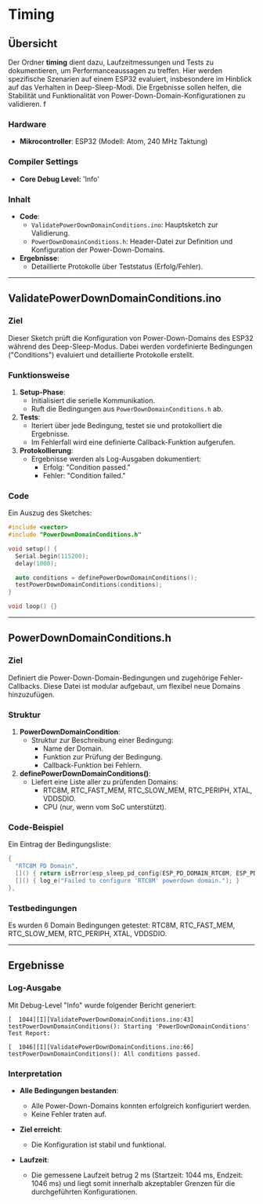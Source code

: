 # Timing

## Übersicht
Der Ordner **timing** dient dazu, Laufzeitmessungen und Tests zu dokumentieren, um Performanceaussagen zu treffen. Hier werden spezifische Szenarien auf einem ESP32 evaluiert, insbesondere im Hinblick auf das Verhalten in Deep-Sleep-Modi. Die Ergebnisse sollen helfen, die Stabilität und Funktionalität von Power-Down-Domain-Konfigurationen zu validieren.
f
### Hardware
- **Mikrocontroller**: ESP32 (Modell: Atom, 240 MHz Taktung)

### Compiler Settings
- **Core Debug Level:** 'Info'

### Inhalt
- **Code**:
  - `ValidatePowerDownDomainConditions.ino`: Hauptsketch zur Validierung.
  - `PowerDownDomainConditions.h`: Header-Datei zur Definition und Konfiguration der Power-Down-Domains.
- **Ergebnisse**:
  - Detaillierte Protokolle über Teststatus (Erfolg/Fehler).

---

## ValidatePowerDownDomainConditions.ino

### Ziel
Dieser Sketch prüft die Konfiguration von Power-Down-Domains des ESP32 während des Deep-Sleep-Modus. Dabei werden vordefinierte Bedingungen ("Conditions") evaluiert und detaillierte Protokolle erstellt.

### Funktionsweise
1. **Setup-Phase**:
   - Initialisiert die serielle Kommunikation.
   - Ruft die Bedingungen aus `PowerDownDomainConditions.h` ab.
2. **Tests**:
   - Iteriert über jede Bedingung, testet sie und protokolliert die Ergebnisse.
   - Im Fehlerfall wird eine definierte Callback-Funktion aufgerufen.
3. **Protokollierung**:
   - Ergebnisse werden als Log-Ausgaben dokumentiert:
     - Erfolg: "Condition passed."
     - Fehler: "Condition failed."

### Code
Ein Auszug des Sketches:
```cpp
#include <vector>
#include "PowerDownDomainConditions.h"

void setup() {
  Serial.begin(115200);
  delay(1000);

  auto conditions = definePowerDownDomainConditions();
  testPowerDownDomainConditions(conditions);
}

void loop() {}
```

---

## PowerDownDomainConditions.h

### Ziel
Definiert die Power-Down-Domain-Bedingungen und zugehörige Fehler-Callbacks. Diese Datei ist modular aufgebaut, um flexibel neue Domains hinzuzufügen.

### Struktur
1. **PowerDownDomainCondition**:
   - Struktur zur Beschreibung einer Bedingung:
     - Name der Domain.
     - Funktion zur Prüfung der Bedingung.
     - Callback-Funktion bei Fehlern.
2. **definePowerDownDomainConditions()**:
   - Liefert eine Liste aller zu prüfenden Domains:
     - RTC8M, RTC_FAST_MEM, RTC_SLOW_MEM, RTC_PERIPH, XTAL, VDDSDIO.
     - CPU (nur, wenn vom SoC unterstützt).

### Code-Beispiel
Ein Eintrag der Bedingungsliste:
```cpp
{
  "RTC8M PD Domain",
  []() { return isError(esp_sleep_pd_config(ESP_PD_DOMAIN_RTC8M, ESP_PD_OPTION_OFF), "RTC8M"); },
  []() { log_e("Failed to configure 'RTC8M' powerdown domain."); }
},
```

### Testbedingungen

Es wurden 6 Domain Bedingungen getestet: RTC8M, RTC_FAST_MEM, RTC_SLOW_MEM, RTC_PERIPH, XTAL, VDDSDIO.


---

## Ergebnisse

### Log-Ausgabe
Mit Debug-Level "Info" wurde folgender Bericht generiert:
```log
[  1044][I][ValidatePowerDownDomainConditions.ino:43] testPowerDownDomainConditions(): Starting 'PowerDownDomainConditions' Test Report:

[  1046][I][ValidatePowerDownDomainConditions.ino:66] testPowerDownDomainConditions(): All conditions passed.
```

### Interpretation

- **Alle Bedingungen bestanden**:
  - Alle Power-Down-Domains konnten erfolgreich konfiguriert werden.
  - Keine Fehler traten auf.

- **Ziel erreicht**:
  - Die Konfiguration ist stabil und funktional.
  
- **Laufzeit**:
  - Die gemessene Laufzeit betrug 2 ms (Startzeit: 1044 ms, Endzeit: 1046 ms) und liegt somit innerhalb akzeptabler Grenzen für die durchgeführten Konfigurationen.




